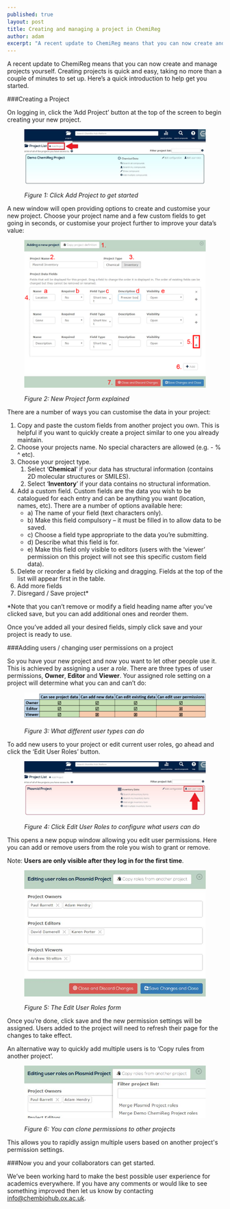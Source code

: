 ```yaml
---
published: true
layout: post
title: Creating and managing a project in ChemiReg
author: adam
excerpt: "A recent update to ChemiReg means that you can now create and manage projects yourself. Creating projects is quick and easy, taking no more than a couple of minutes to set up. Here’s a quick introduction to help get you started."
---
```


A recent update to ChemiReg means that you can now create and manage projects yourself. Creating projects is quick and easy, taking no more than a couple of minutes to set up. Here’s a quick introduction to help get you started.

###Creating a Project

On logging in, click the ‘Add Project’ button at the top of the screen to begin creating your new project.

<figure class="white-bg">
    <img src="/assets/img/chemireg-projects/chemireg-pr-1.png" alt="Click Add Project to get started" class="img-responsive center-block">
<figcaption class="text-center">
    <p><em>Figure 1: Click Add Project to get started</em></p>
</figcaption>
</figure>

A new window will open providing options to create and customise your new project. Choose your project name and a few custom fields to get going in seconds, or customise your project further to improve your data’s value:

<figure class="white-bg">
    <img src="/assets/img/chemireg-projects/chemireg-pr-2.png" alt="New Project form explained" class="img-responsive center-block">
<figcaption class="text-center">
    <p><em>Figure 2: New Project form explained</em></p>
</figcaption>
</figure>

There are a number of ways you can customise the data in your project:

1. Copy and paste the custom fields from another project you own. This is helpful if you want to quickly create a project similar to one you already maintain.
2. Choose your projects name. No special characters are allowed (e.g. -  % ^ etc).
3. Choose your project type. 
    1. Select ‘**Chemical**’ if your data has structural information (contains 2D molecular structures or SMILES).
    2. Select ‘**Inventory**’ if your data contains no structural information.
4. Add a custom field. Custom fields are the data you wish to be catalogued for each entry and can be anything you want (location, names, etc). There are a number of options available here:
    + a) The name of your field (text characters only).
    + b) Make this field compulsory – it must be filled in to allow data to be saved.
    + c) Choose a field type appropriate to the data you’re submitting.
    + d) Describe what this field is for.
    + e) Make this field only visible to editors (users with the ‘viewer’ permission on this project will not see this specific custom field data). 
5. Delete or reorder a field by clicking and dragging. Fields at the top of the list will appear first in the table.
6. Add more fields
7. Disregard / Save project*

*Note that you can’t remove or modify a field heading name after you’ve clicked save, but you can add additional ones and reorder them.

Once you’ve added all your desired fields, simply click save and your project is ready to use.

###Adding users / changing user permissions on a project

So you have your new project and now you want to let other people use it. This is achieved by assigning a user a *role*. There are three types of user permissions, **Owner**, **Editor** and **Viewer**. Your assigned role setting on a project will determine what you can and can’t do:

<figure class="white-bg">
    <img src="/assets/img/chemireg-projects/chemireg-pr-table.png" alt="What different user types can do" class="img-responsive center-block">
<figcaption class="text-center">
    <p><em>Figure 3: What different user types can do</em></p>
</figcaption>
</figure>


To add new users to your project or edit current user roles, go ahead and click the ‘Edit User Roles’ button.

<figure class="white-bg">
    <img src="/assets/img/chemireg-projects/chemireg-pr-3.png" alt="Click Edit User Roles to configure what users can do" class="img-responsive center-block">
<figcaption class="text-center">
    <p><em>Figure 4: Click Edit User Roles to configure what users can do</em></p>
</figcaption>
</figure>

This opens a new popup window allowing you edit user permissions. Here you can add or remove users from the role you wish to grant or remove.

Note: **Users are only visible after they log in for the first time**.

<figure class="white-bg">
    <img src="/assets/img/chemireg-projects/chemireg-pr-4.png" alt="The Edit User Roles form" class="img-responsive center-block">
<figcaption class="text-center">
    <p><em>Figure 5: The Edit User Roles form</em></p>
</figcaption>
</figure>

Once you’re done, click save and the new permission settings will be assigned. Users added to the project will need to refresh their page for the changes to take effect.

An alternative way to quickly add multiple users is to ‘Copy rules from another project’.

<figure class="white-bg">
    <img src="/assets/img/chemireg-projects/chemireg-pr-5.png" alt="You can clone permissions to other projects" class="img-responsive center-block">
<figcaption class="text-center">
    <p><em>Figure 6: You can clone permissions to other projects</em></p>
</figcaption>
</figure>

This allows you to rapidly assign multiple users based on another project's permission settings.

###Now you and your collaborators can get started.

We’ve been working hard to make the best possible user experience for academics everywhere. If you have any comments or would like to see something improved then let us know by contacting <a href="mailto:info@chembiohub.ox.ac.uk">info@chembiohub.ox.ac.uk</a>.

